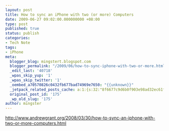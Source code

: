 ```yaml
---
layout: post
title: How to sync an iPhone with two (or more) Computers
date: 2009-06-27 09:02:00.000000000 +08:00
type: post
published: true
status: publish
categories:
- Tech Note
tags:
- iPhone
meta:
  blogger_blog: mingstert.blogspot.com
  blogger_permalink: "/2009/06/how-to-sync-iphone-with-two-or-more.html"
  _edit_last: '40718'
  _wpas_skip_yup: '1'
  _wpas_skip_twitter: '1'
  _oembed_a70570826c0432fb677bad74969e7650: "{{unknown}}"
  _jetpack_related_posts_cache: a:1:{s:32:"8f6677c9d6b0f903e98ad32ec61f8deb";a:2:{s:7:"expires";i:1430701517;s:7:"payload";a:3:{i:0;a:1:{s:2:"id";i:186;}i:1;a:1:{s:2:"id";i:229;}i:2;a:1:{s:2:"id";i:8;}}}}
  original_post_id: '175'
  _wp_old_slug: '175'
author: mingster
---
```

<p><a href="http://www.andrewgrant.org/2008/03/30/how-to-sync-an-iphone-with-two-or-more-computers.html">http://www.andrewgrant.org/2008/03/30/how-to-sync-an-iphone-with-two-or-more-computers.html</a></p>
